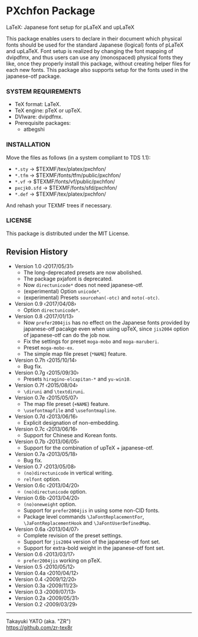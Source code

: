 PXchfon Package
===============

LaTeX: Japanese font setup for pLaTeX and upLaTeX

This package enables users to declare in their document which physical
fonts should be used for the standard Japanese (logical) fonts of pLaTeX
and upLaTeX. Font setup is realized by changing the font mapping of
dvipdfmx, and thus users can use any (monospaced) physical fonts they
like, once they properly install this package, without creating helper
files for each new fonts. This package also supports setup for the fonts
used in the japanese-otf package.

### SYSTEM REQUIREMENTS

  * TeX format: LaTeX.
  * TeX engine: pTeX or upTeX.
  * DVIware: dvipdfmx.
  * Prerequisite packages:
      - atbegshi

### INSTALLATION

Move the files as follows (in a system compliant to TDS 1.1):

  - `*.sty`      → $TEXMF/tex/platex/pxchfon/
  - `*.tfm`      → $TEXMF/fonts/tfm/public/pxchfon/
  - `*.vf`       → $TEXMF/fonts/vf/public/pxchfon/
  - `pxcjk0.sfd` → $TEXMF/fonts/sfd/pxchfon/
  - `*.def`      → $TEXMF/tex/platex/pxchfon/

And rehash your TEXMF trees if necessary.

### LICENSE

This package is distributed under the MIT License.

Revision History
----------------

  * Version 1.0  ‹2017/05/31›
      - The long-deprecated presets are now abolished.
      - The package pxjafont is deprecated.
      - Now `directunicode*` does not need japanese-otf.
      - (experimental) Option `unicode*`.
      - (experimental) Presets `sourcehan(-otc)` and `noto(-otc)`.
  * Version 0.9  ‹2017/04/08›
      - Option `directunicode*`.
  * Version 0.8  ‹2017/01/13›
      - Now `prefer2004jis` has no effect on the Japanese fonts provided
        by japanese-otf pacakge even when using upTeX, since `jis2004`
        option of japanese-otf can do the job now.
      - Fix the settings for preset `moga-mobo` and `moga-maruberi`.
      - Preset `moga-mobo-ex`.
      - The simple map file preset (`*NAME`) feature.
  * Version 0.7h ‹2015/10/14›
      - Bug fix.
  * Version 0.7g ‹2015/09/30›
      - Presets `hiragino-elcapitan-*` and `yu-win10`.
  * Version 0.7f ‹2015/08/04›
      - `\diruni` and `\textdiruni`.
  * Version 0.7e ‹2015/05/07›
      - The map file preset (`+NAME`) feature.
      - `\usefontmapfile` and `\usefontmapline`.
  * Version 0.7d ‹2013/06/16›
      - Explicit designation of non-embedding.
  * Version 0.7c ‹2013/06/16›
      - Support for Chinese and Korean fonts.
  * Version 0.7b ‹2013/06/05›
      - Support for the combination of upTeX + japanese-otf.
  * Version 0.7a ‹2013/05/18›
      - Bug fix.
  * Version 0.7  ‹2013/05/08›
      - `(no)directunicode` in vertical writing.
      - `relfont` option.
  * Version 0.6c ‹2013/04/20›
      - `(no)directunicode` option.
  * Version 0.6b ‹2013/04/20›
      - `(no)oneweight` option.
      - Support for `prefer2004jis` in using some non-CID fonts.
      - Package level commands `\JaFontReplacementFor`,
        `\JaFontReplacementHook` and `\JaFontUserDefinedMap`.
  * Version 0.6a ‹2013/04/07›
      - Complete revision of the preset settings.
      - Support for `jis2004` version of the japanese-otf font set.
      - Support for extra-bold  weight in the japanese-otf font set.
  * Version 0.6  ‹2013/03/17›
      - `prefer2004jis` working on pTeX.
  * Version 0.5  ‹2010/05/12›
  * Version 0.4a ‹2010/04/12›
  * Version 0.4  ‹2009/12/20›
  * Version 0.3a ‹2009/11/23›
  * Version 0.3  ‹2009/07/13›
  * Version 0.2a ‹2009/05/31›
  * Version 0.2  ‹2009/03/29›

--------------------
Takayuki YATO (aka. "ZR")  
https://github.com/zr-tex8r

